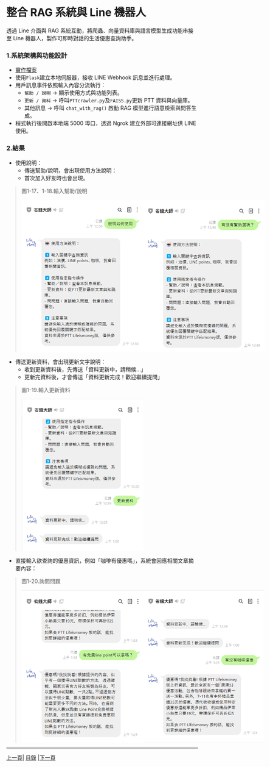 # 整合 RAG 系統與 Line 機器人
透過 Line 介面與 RAG 系統互動，將爬蟲、向量資料庫與語言模型生成功能串接至 Line 機器人，製作可即時對話的生活優惠查詢助手。

### 1.系統架構與功能設計
* [實作檔案](Code/appV2.py)
* 使用`Flask`建立本地伺服器，接收 LINE Webhook 訊息並進行處理。
* 用戶訊息事件依照輸入內容分流執行：
  * `幫助 / 說明` → 顯示使用方式與功能列表。
  * `更新 / 資料` → 呼叫`PTTcrawler.py`及`FAISS.py`更新 PTT 資料與向量庫。
  * 其他訊息 → 呼叫 `chat_with_rag()` 啟動 RAG 模型進行語意檢索與問答生成。
* 程式執行後開啟本地端 5000 埠口，透過 Ngrok 建立外部可連接網址供 LINE 使用。

### 2.結果

* 使用說明：
  * 傳送幫助/說明，會出現使用方法說明：
  * 首次加入好友時也會出現。

>圖1-17、1-18.輸入幫助/說明
><div style="display: flex; justify-content: space-between;">
>  <img src="Photos/RAG_17.jpg" alt="RAG流程圖2" width="320" height="400"/>
>  <img src="Photos/RAG_18.jpg" alt="RAG流程圖3" width="320" height="400"/>
></div>

* 傳送更新資料，會出現更新文字說明：
   * 收到更新資料後，先傳送「資料更新中，請稍候...」
   * 更新完資料後，才會傳送「資料更新完成！歡迎繼續提問」

>圖1-19.輸入更新資料
><div style="display: flex; justify-content: space-between;">
>  <img src="Photos/RAG_19.jpg" alt="RAG流程圖2" width="320" height="400"/>
></div>

* 直接輸入欲查詢的優惠資訊，例如「咖啡有優惠嗎」，系統會回應相關文章摘要內容：

>圖1-20.詢問問題
><div style="display: flex; justify-content: space-between;">
>  <img src="Photos/RAG_20.jpg" alt="RAG流程圖2" width="320" height="400"/>
>  <img src="Photos/RAG_21.jpg" alt="RAG流程圖2" width="320" height="400"/>
></div>

---
[上一頁](STEP_4.md)| [目錄](README.md) |[下一頁](STEP_6.md)
